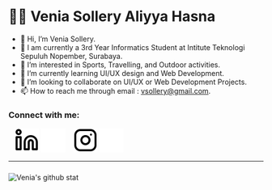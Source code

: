 
# 👩‍💻 Venia Sollery Aliyya Hasna

- 👋 Hi, I’m Venia Sollery.
- 🎒 I am currently a 3rd Year Informatics Student at Intitute Teknologi Sepuluh Nopember, Surabaya.
- 👀 I’m interested in Sports, Travelling, and Outdoor activities.
- 🌱 I’m currently learning UI/UX design and Web Development.
- 💞️ I’m looking to collaborate on UI/UX or Web Development Projects.
- 📫 How to reach me through email : vsollery@gmail.com.

### Connect with me:

&nbsp;&nbsp;
[![website](./img/linkedin-light.svg)](https://linkedin.com/in/venia-hasna#gh-light-mode-only)
[![website](./img/linkedin-dark.svg)](https://linkedin.com/in/venia-hasna#gh-dark-mode-only)
&nbsp;&nbsp;
[![website](./img/instagram-light.svg)](https://instagram.com/veniahsn#gh-light-mode-only)
[![website](./img/instagram-dark.svg)](https://instagram.com/veniahsn#gh-dark-mode-only)

---
### 

![Venia's github stat](https://github-readme-stats.vercel.app/api/?username=Vsollery&show_icons=true&theme=cobalt)



<!---
Vsollery/Vsollery is a ✨ special ✨ repository because its `README.md` (this file) appears on your GitHub profile.
You can click the Preview link to take a look at your changes.
--->
